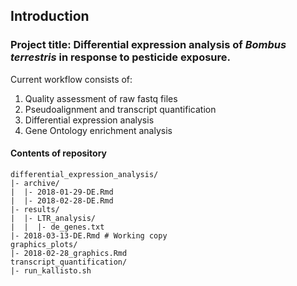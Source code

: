 ## Introduction

### Project title: Differential expression analysis of _Bombus terrestris_ in response to pesticide exposure. 

Current workflow consists of:
1. Quality assessment of raw fastq files
2. Pseudoalignment and transcript quantification
3. Differential expression analysis 
4. Gene Ontology enrichment analysis

#### Contents of repository
```
differential_expression_analysis/
|- archive/
|  |- 2018-01-29-DE.Rmd
|  |- 2018-02-28-DE.Rmd
|- results/
|  |- LTR_analysis/
|  |  |- de_genes.txt
|- 2018-03-13-DE.Rmd # Working copy
graphics_plots/
|- 2018-02-28_graphics.Rmd
transcript_quantification/
|- run_kallisto.sh
```
